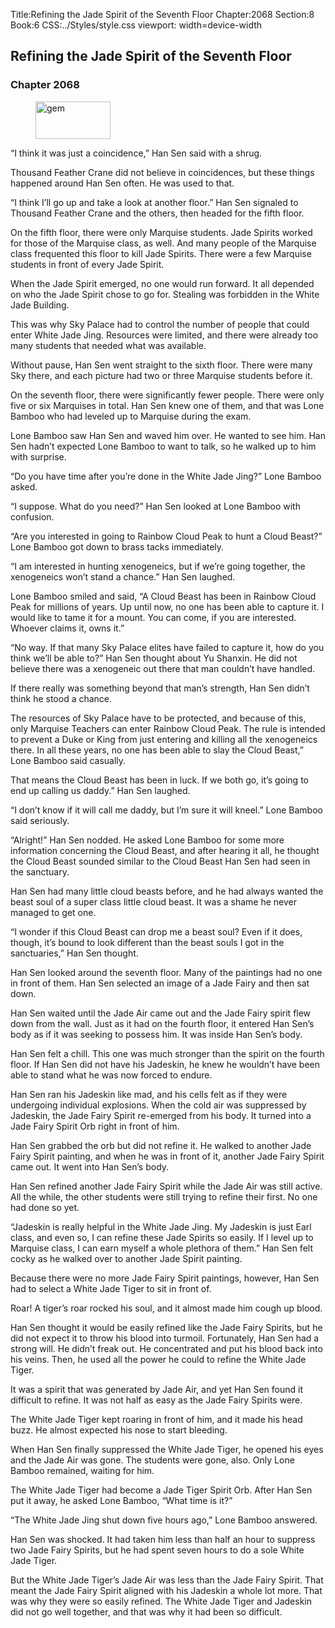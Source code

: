 Title:Refining the Jade Spirit of the Seventh Floor 
Chapter:2068 
Section:8 
Book:6 
CSS:../Styles/style.css 
viewport: width=device-width
  
## Refining the Jade Spirit of the Seventh Floor
### Chapter 2068 
<figure>
	<img src="../Images/gem.gif" alt="gem" id="gem" width="120" height="60" />
</figure>
  

  
  “I think it was just a coincidence,” Han Sen said with a shrug.

Thousand Feather Crane did not believe in coincidences, but these things happened around Han Sen often. He was used to that.

“I think I’ll go up and take a look at another floor.” Han Sen signaled to Thousand Feather Crane and the others, then headed for the fifth floor.

On the fifth floor, there were only Marquise students. Jade Spirits worked for those of the Marquise class, as well. And many people of the Marquise class frequented this floor to kill Jade Spirits. There were a few Marquise students in front of every Jade Spirit.

When the Jade Spirit emerged, no one would run forward. It all depended on who the Jade Spirit chose to go for. Stealing was forbidden in the White Jade Building.

This was why Sky Palace had to control the number of people that could enter White Jade Jing. Resources were limited, and there were already too many students that needed what was available.

Without pause, Han Sen went straight to the sixth floor. There were many Sky there, and each picture had two or three Marquise students before it.

On the seventh floor, there were significantly fewer people. There were only five or six Marquises in total. Han Sen knew one of them, and that was Lone Bamboo who had leveled up to Marquise during the exam.

Lone Bamboo saw Han Sen and waved him over. He wanted to see him. Han Sen hadn’t expected Lone Bamboo to want to talk, so he walked up to him with surprise.

“Do you have time after you’re done in the White Jade Jing?” Lone Bamboo asked.

“I suppose. What do you need?” Han Sen looked at Lone Bamboo with confusion.

“Are you interested in going to Rainbow Cloud Peak to hunt a Cloud Beast?” Lone Bamboo got down to brass tacks immediately.

“I am interested in hunting xenogeneics, but if we’re going together, the xenogeneics won’t stand a chance.” Han Sen laughed.

Lone Bamboo smiled and said, “A Cloud Beast has been in Rainbow Cloud Peak for millions of years. Up until now, no one has been able to capture it. I would like to tame it for a mount. You can come, if you are interested. Whoever claims it, owns it.”

“No way. If that many Sky Palace elites have failed to capture it, how do you think we’ll be able to?” Han Sen thought about Yu Shanxin. He did not believe there was a xenogeneic out there that man couldn’t have handled.

If there really was something beyond that man’s strength, Han Sen didn’t think he stood a chance.

The resources of Sky Palace have to be protected, and because of this, only Marquise Teachers can enter Rainbow Cloud Peak. The rule is intended to prevent a Duke or King from just entering and killing all the xenogeneics there. In all these years, no one has been able to slay the Cloud Beast,” Lone Bamboo said casually.

That means the Cloud Beast has been in luck. If we both go, it’s going to end up calling us daddy.” Han Sen laughed.

“I don’t know if it will call me daddy, but I’m sure it will kneel.” Lone Bamboo said seriously.

“Alright!” Han Sen nodded. He asked Lone Bamboo for some more information concerning the Cloud Beast, and after hearing it all, he thought the Cloud Beast sounded similar to the Cloud Beast Han Sen had seen in the sanctuary.

Han Sen had many little cloud beasts before, and he had always wanted the beast soul of a super class little cloud beast. It was a shame he never managed to get one.

“I wonder if this Cloud Beast can drop me a beast soul? Even if it does, though, it’s bound to look different than the beast souls I got in the sanctuaries,” Han Sen thought.

Han Sen looked around the seventh floor. Many of the paintings had no one in front of them. Han Sen selected an image of a Jade Fairy and then sat down.

Han Sen waited until the Jade Air came out and the Jade Fairy spirit flew down from the wall. Just as it had on the fourth floor, it entered Han Sen’s body as if it was seeking to possess him. It was inside Han Sen’s body.

Han Sen felt a chill. This one was much stronger than the spirit on the fourth floor. If Han Sen did not have his Jadeskin, he knew he wouldn’t have been able to stand what he was now forced to endure.

Han Sen ran his Jadeskin like mad, and his cells felt as if they were undergoing individual explosions. When the cold air was suppressed by Jadeskin, the Jade Fairy Spirit re-emerged from his body. It turned into a Jade Fairy Spirit Orb right in front of him.

Han Sen grabbed the orb but did not refine it. He walked to another Jade Fairy Spirit painting, and when he was in front of it, another Jade Fairy Spirit came out. It went into Han Sen’s body.

Han Sen refined another Jade Fairy Spirit while the Jade Air was still active. All the while, the other students were still trying to refine their first. No one had done so yet.

“Jadeskin is really helpful in the White Jade Jing. My Jadeskin is just Earl class, and even so, I can refine these Jade Spirits so easily. If I level up to Marquise class, I can earn myself a whole plethora of them.” Han Sen felt cocky as he walked over to another Jade Spirit painting.

Because there were no more Jade Fairy Spirit paintings, however, Han Sen had to select a White Jade Tiger to sit in front of.

Roar! A tiger’s roar rocked his soul, and it almost made him cough up blood.

Han Sen thought it would be easily refined like the Jade Fairy Spirits, but he did not expect it to throw his blood into turmoil. Fortunately, Han Sen had a strong will. He didn’t freak out. He concentrated and put his blood back into his veins. Then, he used all the power he could to refine the White Jade Tiger.

It was a spirit that was generated by Jade Air, and yet Han Sen found it difficult to refine. It was not half as easy as the Jade Fairy Spirits were.

The White Jade Tiger kept roaring in front of him, and it made his head buzz. He almost expected his nose to start bleeding.

When Han Sen finally suppressed the White Jade Tiger, he opened his eyes and the Jade Air was gone. The students were gone, also. Only Lone Bamboo remained, waiting for him.

The White Jade Tiger had become a Jade Tiger Spirit Orb. After Han Sen put it away, he asked Lone Bamboo, “What time is it?”

“The White Jade Jing shut down five hours ago,” Lone Bamboo answered.

Han Sen was shocked. It had taken him less than half an hour to suppress two Jade Fairy Spirits, but he had spent seven hours to do a sole White Jade Tiger.

But the White Jade Tiger’s Jade Air was less than the Jade Fairy Spirit. That meant the Jade Fairy Spirit aligned with his Jadeskin a whole lot more. That was why they were so easily refined. The White Jade Tiger and Jadeskin did not go well together, and that was why it had been so difficult.
